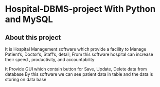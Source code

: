 # Hospital-DBMS-project With Python and MySQL
## About this project

It is Hospital Management software which provide a facility to Manage Patient’s, Doctor’s, Staff’s, detail,
From this software hospital can increase their speed , productivity, and accountability

It Provide GUI which contain button for Save, Update, Delete data from database
By this software we can see patient data in table and the data is storing on data base

